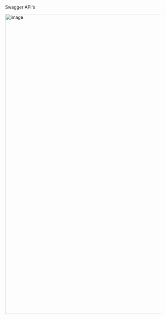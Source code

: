 

Swagger API's

<img width="1853" height="972" alt="image" src="https://github.com/user-attachments/assets/ebf726ee-9a87-4798-97d9-9df1011a5d53" />

